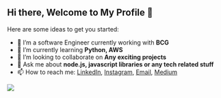 ## Hi there, Welcome to My Profile 👋

Here are some ideas to get you started:

- 🔭 I’m a software Engineer currently working with **BCG**
- 🌱 I’m currently learning **Python, AWS**
- 👯 I’m looking to collaborate on **Any exciting projects**
- 💬 Ask me about **node.js, javascript libraries or any tech related stuff**
- 📫 How to reach me: [LinkedIn](https://www.linkedin.com/in/akkas-singh-a606ab90/), [Instagram](https://www.instagram.com/akkassingh/), [Email](akkassingh@gmail.com), [Medium](https://akkassingh.medium.com/)

<img src="https://github-readme-stats.vercel.app/api?username=akkassingh&&show_icons=true&title_color=ffffff&icon_color=bb2acf&text_color=daf7dc&bg_color=151515">

